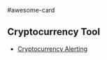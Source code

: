#awesome-card 

## Cryptocurrency Tool

- [Cryptocurrency Alerting](https://cryptocurrencyalerting.com/)
